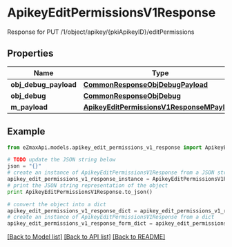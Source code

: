 # ApikeyEditPermissionsV1Response

Response for PUT /1/object/apikey/{pkiApikeyID}/editPermissions

## Properties
Name | Type | Description | Notes
------------ | ------------- | ------------- | -------------
**obj_debug_payload** | [**CommonResponseObjDebugPayload**](CommonResponseObjDebugPayload.md) |  | 
**obj_debug** | [**CommonResponseObjDebug**](CommonResponseObjDebug.md) |  | [optional] 
**m_payload** | [**ApikeyEditPermissionsV1ResponseMPayload**](ApikeyEditPermissionsV1ResponseMPayload.md) |  | 

## Example

```python
from eZmaxApi.models.apikey_edit_permissions_v1_response import ApikeyEditPermissionsV1Response

# TODO update the JSON string below
json = "{}"
# create an instance of ApikeyEditPermissionsV1Response from a JSON string
apikey_edit_permissions_v1_response_instance = ApikeyEditPermissionsV1Response.from_json(json)
# print the JSON string representation of the object
print ApikeyEditPermissionsV1Response.to_json()

# convert the object into a dict
apikey_edit_permissions_v1_response_dict = apikey_edit_permissions_v1_response_instance.to_dict()
# create an instance of ApikeyEditPermissionsV1Response from a dict
apikey_edit_permissions_v1_response_form_dict = apikey_edit_permissions_v1_response.from_dict(apikey_edit_permissions_v1_response_dict)
```
[[Back to Model list]](../README.md#documentation-for-models) [[Back to API list]](../README.md#documentation-for-api-endpoints) [[Back to README]](../README.md)


